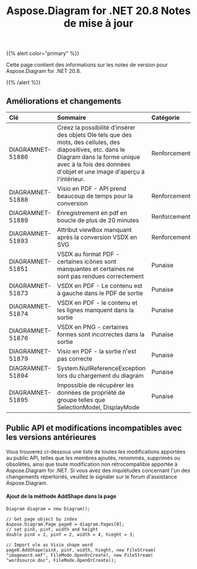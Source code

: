 ﻿---
title: Aspose.Diagram for .NET 20.8 Notes de mise à jour
type: docs
weight: 14
url: /fr/net/aspose-diagram-for-net-20-8-release-notes/
---
{{% alert color="primary" %}}

Cette page contient des informations sur les notes de version pour Aspose.Diagram for .NET 20.8.

{{% /alert %}}
## **Améliorations et changements**  ##

|**Clé**|**Sommaire**|**Catégorie**|
|:- |:- |:- |
|DIAGRAMNET-51886|Créez la possibilité d'insérer des objets Ole tels que des mots, des cellules, des diapositives, etc. dans le Diagram dans la forme unique avec à la fois des données d'objet et une image d'aperçu à l'intérieur.|Renforcement|
|DIAGRAMNET-51888|Visio en PDF - API prend beaucoup de temps pour la conversion|Renforcement|
|DIAGRAMNET-51889|Enregistrement en pdf en boucle de plus de 20 minutes|Renforcement|
|DIAGRAMNET-51893|Attribut viewBox manquant après la conversion VSDX en SVG|Renforcement|
|DIAGRAMNET-51851|VSDX au format PDF - certaines icônes sont manquantes et certaines ne sont pas rendues correctement|Punaise|
|DIAGRAMNET-51873|VSDX en PDF - Le contenu est à gauche dans le PDF de sortie|Punaise|
|DIAGRAMNET-51874|VSDX en PDF - le contenu et les lignes manquent dans la sortie|Punaise|
|DIAGRAMNET-51876|VSDX en PNG - certaines formes sont incorrectes dans la sortie|Punaise|
|DIAGRAMNET-51879|Visio en PDF - la sortie n'est pas correcte|Punaise|
|DIAGRAMNET-51894|System.NullReferenceException lors du chargement du diagram|Punaise|
|DIAGRAMNET-51895|Impossible de récupérer les données de propriété de groupe telles que SelectionModel, DisplayMode|Punaise|

## **Public API et modifications incompatibles avec les versions antérieures**  ##
Vous trouverez ci-dessous une liste de toutes les modifications apportées au public API, telles que les membres ajoutés, renommés, supprimés ou obsolètes, ainsi que toute modification non rétrocompatible apportée à Aspose.Diagram for .NET. Si vous avez des inquiétudes concernant l'un des changements répertoriés, veuillez le signaler sur le forum d'assistance Aspose.Diagram.

####  Ajout de la méthode AddShape dans la page ####
```
Diagram diagram = new Diagram();

// Get page object by index
Aspose.Diagram.Page page0 = diagram.Pages[0];
// set pinX, pinY, width and height
double pinX = 2, pinY = 2, width = 4, hieght = 3;

// Import ole as Visio shape word
page0.AddShape(pinX, pinY, width, hieght, new FileStream( "imageword.emf", FileMode.OpenOrCreate), new FileStream( "wordsource.doc", FileMode.OpenOrCreate));
```
